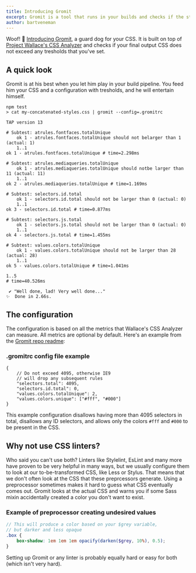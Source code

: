```yaml
---
title: Introducing Gromit
excerpt: Gromit is a tool that runs in your builds and checks if the stats do not exceed any tresholds that you have set.
author: bartveneman
---
```


Woof! 🐶 [Introducing Gromit](https://github.com/projectwallace/constyble), a guard dog for your CSS. It is built on top of [Project Wallace's CSS Analyzer](https://github.com/projectwallace/css-analyzer#readme) and checks if your final output CSS does not exceed any tresholds that you've set.

## A quick look

Gromit is at his best when you let him play in your build pipeline. You feed him your CSS and a configuration with tresholds, and he will entertain himself.

```shell
npm test
> cat my-concatenated-styles.css | gromit --config=.gromitrc

TAP version 13

# Subtest: atrules.fontfaces.totalUnique
    ok 1 - atrules.fontfaces.totalUnique should not belarger than 1 (actual: 1)
    1..1
ok 1 - atrules.fontfaces.totalUnique # time=2.298ms

# Subtest: atrules.mediaqueries.totalUnique
    ok 1 - atrules.mediaqueries.totalUnique should notbe larger than 11 (actual: 11)
    1..1
ok 2 - atrules.mediaqueries.totalUnique # time=1.169ms

# Subtest: selectors.id.total
    ok 1 - selectors.id.total should not be larger than 0 (actual: 0)
    1..1
ok 3 - selectors.id.total # time=0.877ms

# Subtest: selectors.js.total
    ok 1 - selectors.js.total should not be larger than 0 (actual: 0)
    1..1
ok 4 - selectors.js.total # time=1.455ms

# Subtest: values.colors.totalUnique
    ok 1 - values.colors.totalUnique should not be larger than 28 (actual: 28)
    1..1
ok 5 - values.colors.totalUnique # time=1.041ms

1..5
# time=40.526ms

 ✔ "Well done, lad! Very well done..."
✨  Done in 2.66s.
```

## The configuration

The configuration is based on all the metrics that Wallace's CSS Analyzer can measure. All metrics are optional by default. Here's an example from the [Gromit repo readme](https://github.com/projectwallace/constyble#config-file):

### .gromitrc config file example

```jsonc
{
	// Do not exceed 4095, otherwise IE9
	// will drop any subsequent rules
	"selectors.total": 4095,
	"selectors.id.total": 0,
	"values.colors.totalUnique": 2,
	"values.colors.unique": ["#fff", "#000"]
}
```

This example configuration disallows having more than 4095 selectors in total, disallows any ID selectors, and allows only the colors `#fff` and `#000` to be present in the CSS.

## Why not use CSS linters?

Who said you can't use both? Linters like Stylelint, EsLint and many more have proven to be very helpful in many ways, but we usually configure them to look at our to-be-transformed CSS, like Less or Stylus. That means that we don't often look at the CSS that these preprcessors generate. Using a preprocessor sometimes makes it hard to guess what CSS eventually comes out. Gromit looks at the actual CSS and warns you if some Sass mixin accidentally created a color you don't want to exist.

### Example of preprocessor creating undesired values

```scss
// This will produce a color based on your $grey variable,
// but darker and less opaque
.box {
	box-shadow: 1em 1em 1em opacify(darken($grey, 10%), 0.5);
}
```

Setting up Gromit or any linter is probably equally hard or easy for both (which isn't very hard).
